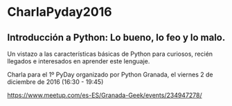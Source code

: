 # CharlaPyday2016

## Introducción a Python: Lo bueno, lo feo y lo malo.

Un vistazo a las características básicas de Python para curiosos, recién llegados e interesados en aprender este lenguaje.

Charla para el 1º PyDay organizado por Python Granada, el viernes 2 de diciembre de 2016 (16:30 - 19:45)

https://www.meetup.com/es-ES/Granada-Geek/events/234947278/





